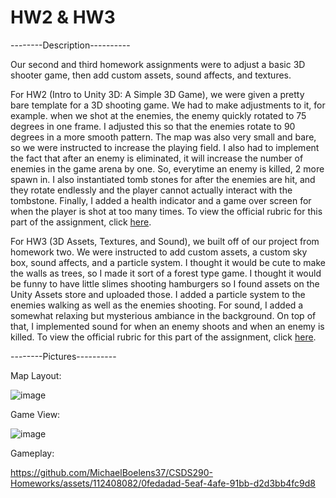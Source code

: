 # HW2 & HW3
--------Description----------

Our second and third homework assignments were to adjust a basic 3D shooter game, then add custom assets, sound affects, and textures. 


For HW2 (Intro to Unity 3D: A Simple 3D Game), we were given a pretty bare template for a 3D shooting game. We had to make adjustments to it, for example. when we shot at the enemies, the enemy quickly rotated to 75 degrees in one frame. I adjusted this so that the enemies rotate to 90 degrees in a more smooth pattern. The map was also very small and bare, so we were instructed to increase the playing field. I also had to implement the fact that after an enemy is eliminated, it will increase the number of enemies in the game arena by one. So, everytime an enemy is killed, 2 more spawn in. I also instantiated tomb stones for after the enemies are hit, and they rotate endlessly and the player cannot actually interact with the tombstone. Finally, I added a health indicator and a game over screen for when the player is shot at too many times. To view the official rubric for this part of the assignment, click [here](https://drive.google.com/file/d/1PaAtIO9pL_BlmCuxDDvz176jhIx7rV8-/view?usp=sharing).


For HW3 (3D Assets, Textures, and Sound), we built off of our project from homework two. We were instructed to add custom assets, a custom sky box, sound affects, and a particle system. I thought it would be cute to make the walls as trees, so I made it sort of a forest type game. I thought it would be funny to have little slimes shooting hamburgers so I found assets on the Unity Assets store and uploaded those. I added a particle system to the enemies walking as well as the enemies shooting. For sound, I added a somewhat relaxing but mysterious ambiance in the background. On top of that, I implemented sound for when an enemy shoots and when an enemy is killed. To view the official rubric for this part of the assignment, click [here](https://drive.google.com/file/d/1G79URUXXHzWDNoie6u5LtPYEB5lcwlFQ/view?usp=sharing).

--------Pictures----------

Map Layout:

![image](https://github.com/MichaelBoelens37/CSDS290-Homeworks/assets/112408082/1d47055c-dba7-4a61-bf1f-1ceeab99f29b)

Game View:

![image](https://github.com/MichaelBoelens37/CSDS290-Homeworks/assets/112408082/646ed5fd-491b-498a-9b34-2d919488a6d2)

Gameplay:


https://github.com/MichaelBoelens37/CSDS290-Homeworks/assets/112408082/0fedadad-5eaf-4afe-91bb-d2d3bb4fc9d8

